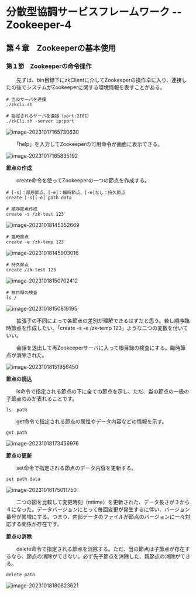 # 分散型協調サービスフレームワーク -- Zookeeper-4

## 第４章　Zookeeperの基本使用

### 第１節　Zookeeperの命令操作

　　先ずは、bin目録下にzkClientに介してZookeeperの操作卓に入り、連接したの後でシステムがZookeeperに関する環境情報を表すことがある。

```
# 当のサーバを連接
./zkcli.sh

# 指定されるサーバを連接（port:2181）
./zkCli.sh -server ip:port
```

![image-20231017165730630](C:\Users\Izaya\AppData\Roaming\Typora\typora-user-images\image-20231017165730630.png)

　　「help」を入力してZookeeperの可用命令が画面に表示できる。

![image-20231017165835192](C:\Users\Izaya\AppData\Roaming\Typora\typora-user-images\image-20231017165835192.png)

**節点の作成**

　　create命令を使ってZookeeperの一つの節点を作成する。

```
# [-s]：順序節点、[-e]：臨時節点、[-e]なし：持久節点
create [-s][-e] path data
```

```
# 順序節点作成
create -s /zk-test 123
```

![image-20231018145352669](C:\Users\Izaya\AppData\Roaming\Typora\typora-user-images\image-20231018145352669.png)

```
# 臨時節点
create -e /zk-temp 123
```

![image-20231018145903016](C:\Users\Izaya\AppData\Roaming\Typora\typora-user-images\image-20231018145903016.png)

```
# 持久節点
create /zk-test 123
```

![image-20231018150702412](C:\Users\Izaya\AppData\Roaming\Typora\typora-user-images\image-20231018150702412.png)

```
# 根目録の検査
ls /
```

![image-20231018150819195](C:\Users\Izaya\AppData\Roaming\Typora\typora-user-images\image-20231018150819195.png)

　　拡張子の不同によって各節点の差別が理解できるはずだと思う。若し順序臨時節点を作成したい、「create -s -e /zk-temp 123」ような二つの変数を付いていい。

　　会話を退出して再Zookeeperサーバに入って根目録の検査にする。臨時節点が消除された。

![image-20231018151956450](C:\Users\Izaya\AppData\Roaming\Typora\typora-user-images\image-20231018151956450.png)

**節点の読込**

　　ls命令で指定される節点の下に全ての節点を示し、ただ、当の節点の一級の子節点のみが表れることです。

```
ls  path
```

　　get命令で指定される節点の属性やデータ内容などの情報を示す。

```
get path 
```

![image-20231018173456976](D:\OneDrive\图片\Typora\image-20231018173456976.png)

**節点の更新**

　　set命令で指定される節点のデータ内容を更新する。

```
set path data
```

![image-20231018175011750](D:\OneDrive\图片\Typora\image-20231018175011750.png)

　　二つの図を比較して変更時刻（mtime）を更新された、データ長さが３から４になった。データバージョンにとって毎回変更が発生するに伴い、バージョン番号が累増にする。つまり、内部データのファイルが節点のバージョンに一々対応する関係が存在です。

**節点の消除**

　　delete命令で指定される節点を消除する。ただ、当の節点は子節点が存在するなら、節点の消除ができない。必ず先子節点を消除した、親節点の消除ができる。

```
delete path
```

![image-20231018180823621](D:\OneDrive\图片\Typora\image-20231018180823621.png)

